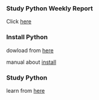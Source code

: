 ### Study Python Weekly Report
Click [here](/StudyPython/StudyPythonWeekly.md)

### Install Python
dowload from [here](https://www.python.org/downloads/)

manual about [install](https://blog.csdn.net/qq_25814003/article/details/80609729) 

### Study Python
learn from [here](http://www.runoob.com/python3/python3-tutorial.html)
